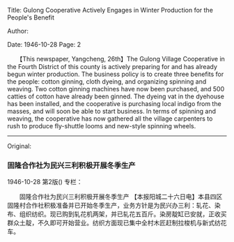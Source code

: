 Title: Gulong Cooperative Actively Engages in Winter Production for the People's Benefit

Author:

Date: 1946-10-28
Page: 2

　　【This newspaper, Yangcheng, 26th】The Gulong Village Cooperative in the Fourth District of this county is actively preparing for and has already begun winter production. The business policy is to create three benefits for the people: cotton ginning, cloth dyeing, and organizing spinning and weaving. Two cotton ginning machines have now been purchased, and 500 catties of cotton have already been ginned. The dyeing vat in the dyehouse has been installed, and the cooperative is purchasing local indigo from the masses, and will soon be able to start business. In terms of spinning and weaving, the cooperative has now gathered all the village carpenters to rush to produce fly-shuttle looms and new-style spinning wheels.



<hr /> 

Original: 


### 固隆合作社为民兴三利积极开展冬季生产

1946-10-28
第2版()
专栏：

　　固隆合作社为民兴三利积极开展冬季生产
    【本报阳城二十六日电】本县四区固隆村合作社积极准备并已开始冬季生产，业务方针是为民兴办三利：轧花、染布、组织纺织。现已购到轧花机两架，并已轧花五百斤。染房靛缸已安就，正收买群众土靛，不久即可开始营业。纺织方面现已集中全村木匠赶制拉梭机与新式纺花车。
